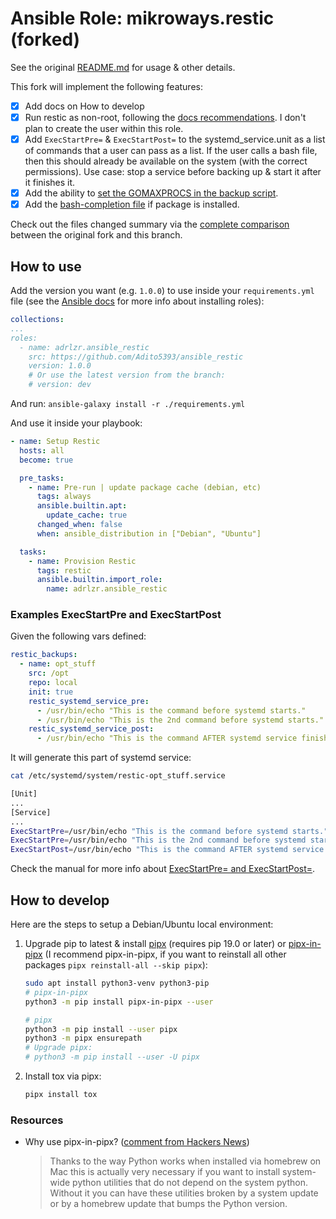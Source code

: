 # Ansible Role: mikroways.restic (forked)

See the original [README.md](../README.md) for usage & other details.

This fork will implement the following features:

- [x] Add docs on How to develop
- [x] Run restic as non-root, following the [docs recommendations](https://restic.readthedocs.io/en/stable/080_examples.html#backing-up-your-system-without-running-restic-as-root).
   I don't plan to create the user within this role.
- [x] Add `ExecStartPre=` & `ExecStartPost=` to the systemd_service.unit as a list of commands that a user can pass as a list. If the user calls a bash file, then this should already be available on the system (with the correct permissions). Use case: stop a service before backing up & start it after it finishes it.
- [x] Add the ability to [set the GOMAXPROCS in the backup script](https://github.com/arillso/ansible.restic/issues/109).
- [x] Add the [bash-completion file](https://restic.readthedocs.io/en/latest/020_installation.html#autocompletion) if package is installed.

Check out the files changed summary via the [complete comparison](https://github.com/Mikroways/ansible_restic/compare/main...Adito5393:ansible_restic:dev) between the original fork and this branch.

## How to use

Add the version you want (e.g. `1.0.0`) to use inside your `requirements.yml` file (see the [Ansible docs](https://docs.ansible.com/ansible/latest/galaxy/user_guide.html#installing-roles-and-collections-from-the-same-requirements-yml-file) for more info about installing roles):

```yml
collections:
...
roles:
  - name: adrlzr.ansible_restic
    src: https://github.com/Adito5393/ansible_restic
    version: 1.0.0
    # Or use the latest version from the branch:
    # version: dev
```

And run: `ansible-galaxy install -r ./requirements.yml`

And use it inside your playbook:

```yml
- name: Setup Restic
  hosts: all
  become: true

  pre_tasks:
    - name: Pre-run | update package cache (debian, etc)
      tags: always
      ansible.builtin.apt:
        update_cache: true
      changed_when: false
      when: ansible_distribution in ["Debian", "Ubuntu"]

  tasks:
    - name: Provision Restic
      tags: restic
      ansible.builtin.import_role:
        name: adrlzr.ansible_restic
```

### Examples ExecStartPre and ExecStartPost

Given the following vars defined:
```yml
restic_backups:
  - name: opt_stuff
    src: /opt
    repo: local
    init: true
    restic_systemd_service_pre:
      - /usr/bin/echo "This is the command before systemd starts."
      - /usr/bin/echo "This is the 2nd command before systemd starts."
    restic_systemd_service_post:
      - /usr/bin/echo "This is the command AFTER systemd service finishes."
```

It will generate this part of systemd service:

```bash
cat /etc/systemd/system/restic-opt_stuff.service

[Unit]
...
[Service]
...
ExecStartPre=/usr/bin/echo "This is the command before systemd starts."
ExecStartPre=/usr/bin/echo "This is the 2nd command before systemd starts."
ExecStartPost=/usr/bin/echo "This is the command AFTER systemd service finishes."
```

Check the manual for more info about [ExecStartPre= and ExecStartPost=](https://www.freedesktop.org/software/systemd/man/latest/systemd.service.html#ExecStartPre=).


## How to develop

Here are the steps to setup a Debian/Ubuntu local environment:

1. Upgrade pip to latest & install [pipx](https://pypi.org/project/pipx/) (requires pip 19.0 or later) or [pipx-in-pipx](https://github.com/mattsb42-meta/pipx-in-pipx) (I recommend pipx-in-pipx, if you want to reinstall all other packages `pipx reinstall-all --skip pipx`):

    ```bash
    sudo apt install python3-venv python3-pip
    # pipx-in-pipx
    python3 -m pip install pipx-in-pipx --user

    # pipx
    python3 -m pip install --user pipx
    python3 -m pipx ensurepath
    # Upgrade pipx:
    # python3 -m pip install --user -U pipx
    ```

1. Install tox via pipx:

    ```bash
    pipx install tox
    ```

### Resources

- Why use pipx-in-pipx? ([comment from Hackers News](https://news.ycombinator.com/item?id=28245482))

    > Thanks to the way Python works when installed via homebrew on Mac this is actually very necessary if you want to install system-wide python utilities that do not depend on the system python. Without it you can have these utilities broken by a system update or by a homebrew update that bumps the Python version.
